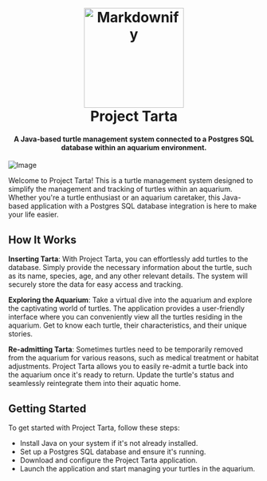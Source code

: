 <h1 align="center">
  <br>
  <a><img src="https://res.cloudinary.com/maltob03/image/upload/v1684788171/java_x1iimg.webp" alt="Markdownify" width="200"></a>
  <br>
  Project Tarta
  <br>
</h1>

<h4 align="center">A Java-based turtle management system connected to a Postgres SQL database within an aquarium environment.</h4>

<!-- 
<p align="center">
  <a href="https://badge.fury.io/js/electron-markdownify">
    <img src="https://badge.fury.io/js/electron-markdownify.svg"
         alt="Gitter">
  </a>
  <a href="https://gitter.im/amitmerchant1990/electron-markdownify"><img src="https://badges.gitter.im/amitmerchant1990/electron-markdownify.svg"></a>
  <a href="https://saythanks.io/to/bullredeyes@gmail.com">
      <img src="https://img.shields.io/badge/SayThanks.io-%E2%98%BC-1EAEDB.svg">
  </a>
  <a href="https://www.paypal.me/AmitMerchant">
    <img src="https://img.shields.io/badge/$-donate-ff69b4.svg?maxAge=2592000&amp;style=flat">
  </a>
</p>

<p align="center">
  <a href="#key-features">Key Features</a> •
  <a href="#how-to-use">How To Use</a> •
  <a href="#download">Download</a> •
  <a href="#credits">Credits</a> •
  <a href="#related">Related</a> •
  <a href="#license">License</a>
</p>
-->

![Image](https://res.cloudinary.com/maltob03/image/upload/v1684605688/Screenshot_2023-05-20_alle_20.01.00_i93l7l.png)



Welcome to Project Tarta! This is a turtle management system designed to simplify the management and tracking of turtles within an aquarium. Whether you're a turtle enthusiast or an aquarium caretaker, this Java-based application with a Postgres SQL database integration is here to make your life easier.

## How It Works

**Inserting Tarta**: With Project Tarta, you can effortlessly add turtles to the database. Simply provide the necessary information about the turtle, such as its name, species, age, and any other relevant details. The system will securely store the data for easy access and tracking.


**Exploring the Aquarium**: Take a virtual dive into the aquarium and explore the captivating world of turtles. The application provides a user-friendly interface where you can conveniently view all the turtles residing in the aquarium. Get to know each turtle, their characteristics, and their unique stories.


**Re-admitting Tarta**: Sometimes turtles need to be temporarily removed from the aquarium for various reasons, such as medical treatment or habitat adjustments. Project Tarta allows you to easily re-admit a turtle back into the aquarium once it's ready to return. Update the turtle's status and seamlessly reintegrate them into their aquatic home.

## Getting Started

To get started with Project Tarta, follow these steps:

* Install Java on your system if it's not already installed.
* Set up a Postgres SQL database and ensure it's running.
* Download and configure the Project Tarta application.
* Launch the application and start managing your turtles in the aquarium.
